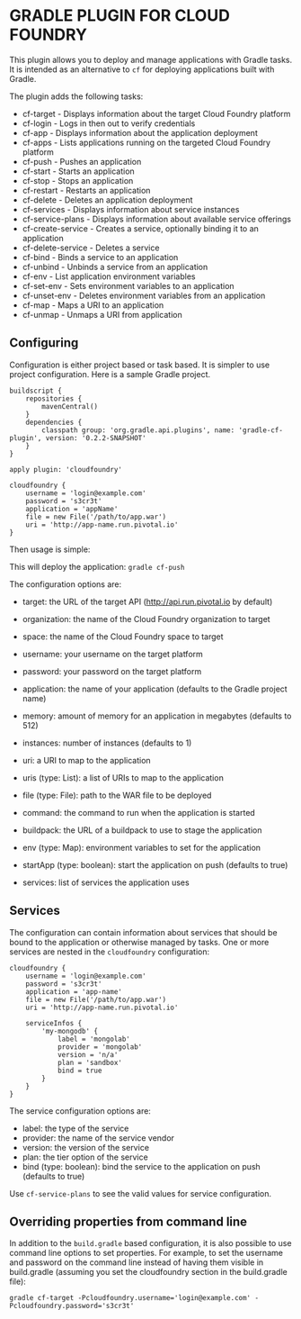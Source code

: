 GRADLE PLUGIN FOR CLOUD FOUNDRY
===============================

This plugin allows you to deploy and manage applications with Gradle tasks. It is intended as an alternative
to `cf` for deploying applications built with Gradle.

The plugin adds the following tasks:

* cf-target - Displays information about the target Cloud Foundry platform
* cf-login - Logs in then out to verify credentials
* cf-app - Displays information about the application deployment
* cf-apps - Lists applications running on the targeted Cloud Foundry platform
* cf-push - Pushes an application
* cf-start - Starts an application
* cf-stop - Stops an application
* cf-restart - Restarts an application
* cf-delete - Deletes an application deployment
* cf-services - Displays information about service instances
* cf-service-plans - Displays information about available service offerings
* cf-create-service - Creates a service, optionally binding it to an application
* cf-delete-service - Deletes a service
* cf-bind - Binds a service to an application
* cf-unbind - Unbinds a service from an application
* cf-env - List application environment variables
* cf-set-env - Sets environment variables to an application
* cf-unset-env - Deletes environment variables from an application
* cf-map - Maps a URI to an application
* cf-unmap - Unmaps a URI from application

Configuring
-----------

Configuration is either project based or task based. It is simpler to use project configuration. Here is a sample
Gradle project.

```
buildscript {
    repositories {
        mavenCentral()
    }
    dependencies {
        classpath group: 'org.gradle.api.plugins', name: 'gradle-cf-plugin', version: '0.2.2-SNAPSHOT'
    }
}

apply plugin: 'cloudfoundry'

cloudfoundry {
    username = 'login@example.com'
    password = 's3cr3t'
    application = 'appName'
    file = new File('/path/to/app.war')
    uri = 'http://app-name.run.pivotal.io'
}
```

Then usage is simple:

This will deploy the application:
```gradle cf-push```

The configuration options are:
* target: the URL of the target API (http://api.run.pivotal.io by default)
* organization: the name of the Cloud Foundry organization to target
* space: the name of the Cloud Foundry space to target
* username: your username on the target platform
* password: your password on the target platform

* application: the name of your application (defaults to the Gradle project name)
* memory: amount of memory for an application in megabytes (defaults to 512)
* instances: number of instances (defaults to 1)
* uri: a URI to map to the application
* uris (type: List): a list of URIs to map to the application
* file (type: File): path to the WAR file to be deployed
* command: the command to run when the application is started
* buildpack: the URL of a buildpack to use to stage the application
* env (type: Map): environment variables to set for the application
* startApp (type: boolean): start the application on push (defaults to true)

* services: list of services the application uses

Services
--------

The configuration can contain information about services that should be bound to the application or otherwise
managed by tasks. One or more services are nested in the `cloudfoundry` configuration:

```
cloudfoundry {
    username = 'login@example.com'
    password = 's3cr3t'
    application = 'app-name'
    file = new File('/path/to/app.war')
    uri = 'http://app-name.run.pivotal.io'

    serviceInfos {
        'my-mongodb' {
            label = 'mongolab'
            provider = 'mongolab'
            version = 'n/a'
            plan = 'sandbox'
            bind = true
        }
    }
}
```

The service configuration options are:
* label: the type of the service
* provider: the name of the service vendor
* version: the version of the service
* plan: the tier option of the service
* bind (type: boolean): bind the service to the application on push (defaults to true)

Use `cf-service-plans` to see the valid values for service configuration.

Overriding properties from command line
---------------------------------------

In addition to the `build.gradle` based configuration, it is also possible to use command line options to set properties.
For example, to set the username and password on the command line instead of having them visible in build.gradle (assuming you set the cloudfoundry section
in the build.gradle file):

```gradle cf-target -Pcloudfoundry.username='login@example.com' -Pcloudfoundry.password='s3cr3t'```

